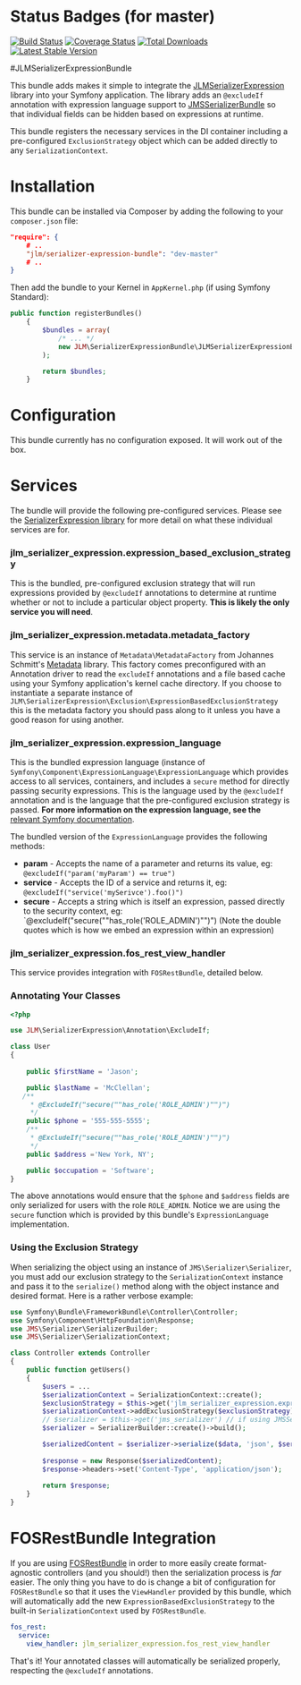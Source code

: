 # Status Badges (for master)

[![Build Status](https://travis-ci.org/jmcclell/JLMAwsBundle.png?branch=master)](https://travis-ci.org/jmcclell/JLMAwsBundle)
[![Coverage Status](https://coveralls.io/repos/jmcclell/JLMSerializerExpressionBundle/badge.png?branch=master)](https://coveralls.io/r/jmcclell/JLMSerializerExpressionBundle?branch=master)
[![Total Downloads](https://poser.pugx.org/jlm/serializer-expression-bundle/downloads.png)](https://packagist.org/packages/jlm/serializer-expression-bundle)
[![Latest Stable Version](https://poser.pugx.org/jlm/serializer-expression-bundle/v/stable.png)](https://packagist.org/packages/jlm/serializer-expression-bundle)

#JLMSerializerExpressionBundle

This bundle adds makes it simple to integrate the [JLMSerializerExpression](http://github.com/jmcclell/JLMSerializerExpression) library into your Symfony application. The library adds an `@excludeIf` annotation with expression language support to [JMSSerializerBundle](https://github.com/schmittjoh/JMSSerializerBundle) so that individual fields can be hidden based on expressions at runtime.

This bundle registers the necessary services in the DI container including a pre-configured `ExclusionStrategy` object which can be added directly to any `SerializationContext`.

# Installation

This bundle can be installed via Composer by adding the following to your ```composer.json``` file:

```json
"require": {
    # ..
    "jlm/serializer-expression-bundle": "dev-master"
    # ..
}
```

Then add the bundle to your Kernel in ```AppKernel.php``` (if using Symfony Standard):

```php
public function registerBundles()
    {
        $bundles = array(
            /* ... */
            new JLM\SerializerExpressionBundle\JLMSerializerExpressionBundle(),
        );

        return $bundles;
    }
```

# Configuration

This bundle currently has no configuration exposed. It will work out of the box.

# Services

The bundle will provide the following pre-configured services. Please see the [SerializerExpression library](http://github.com/jmcclell/JLMSerializerExpression) for more detail on what these individual services are for.

### jlm_serializer_expression.expression_based_exclusion_strategy
This is the bundled, pre-configured exclusion strategy that will run expressions provided by `@excludeIf` annotations to determine at runtime whether or not to include a particular object property. **This is likely the only service you will need**.

### jlm_serializer_expression.metadata.metadata_factory
This service is an instance of  `Metadata\MetadataFactory` from Johannes Schmitt's [Metadata](http://github.com/schmittjoh/Metadata) library. This factory comes preconfigured with an Annotation driver to read the `excludeIf` annotations and a file based cache using your Symfony application's kernel cache directory. If you choose to instantiate a separate instance of `JLM\SerializerExpression\Exclusion\ExpressionBasedExclusionStrategy` this is the metadata factory you should pass along to it unless you have a good reason for using another.

### jlm_serializer_expression.expression_language
This is the bundled expression language (instance of `Symfony\Component\ExpressionLanguage\ExpressionLanguage` which provides access to all services, containers, and includes a `secure` method for directly passing security expressions. This is the language used by the `@excludeIf` annotation and is the language that the pre-configured exclusion strategy is passed. **For more information on the expression language, see the** [relevant Symfony documentation](http://symfony.com/doc/current/components/expression_language/index.html).

The bundled version of the `ExpressionLanguage` provides the following methods:

- **param** - Accepts the name of a parameter and returns its value, eg: `@excludeIf("param('myParam') == true")`
- **service** - Accepts the ID of a service and returns it, eg: `@excludeIf("service('mySerivce').foo()")`
- **secure** - Accepts a string which is itself an expression, passed directly to the security context, eg: `@excludeIf("secure(""has_role('ROLE_ADMIN')"")") (Note the double quotes which is how we embed an expression within an expression)

### jlm_serializer_expression.fos_rest_view_handler

This service provides integration with `FOSRestBundle`, detailed below.

### Annotating Your Classes

```php
<?php

use JLM\SerializerExpression\Annotation\ExcludeIf;

class User
{
    
    public $firstName = 'Jason';

    public $lastName = 'McClellan';
   /**
     * @ExcludeIf("secure(""has_role('ROLE_ADMIN')"")")
     */
    public $phone = '555-555-5555';
    /**
     * @ExcludeIf("secure(""has_role('ROLE_ADMIN')"")")
     */
    public $address ='New York, NY';

    public $occupation = 'Software';
}
```

The above annotations would ensure that the `$phone` and `$address` fields are only serialized for users with the role `ROLE_ADMIN`. Notice we are using the `secure` function which is provided by this bundle's `ExpressionLanguage` implementation.

### Using the Exclusion Strategy

When serializing the object using an instance of `JMS\Serializer\Serializer`, you must add our exclusion strategy to the `SerializationContext` instance and pass it to the `serialize()` method along with the object instance and desired format. Here is a rather verbose example:

```php
use Symfony\Bundle\FrameworkBundle\Controller\Controller;
use Symfony\Component\HttpFoundation\Response;
use JMS\Serializer\SerializerBuilder;
use JMS\Serializer\SerializationContext;

class Controller extends Controller
{
    public function getUsers()
    {
        $users = ...
        $serializationContext = SerializationContext::create();
        $exclusionStrategy = $this->get('jlm_serializer_expression.expression_based_exclusion_strategy');
        $serializationContext->addExclusionStrategy($exclusionStrategy);
        // $serializer = $this->get('jms_serializer') // if using JMSSerializerBundle
        $serializer = SerializerBuilder::create()->build();

        $serializedContent = $serializer->serialize($data, 'json', $serializationContext);
        
        $response = new Response($serializedContent);
        $response->headers->set('Content-Type', 'application/json');
        
        return $response;
    }
}

```

# FOSRestBundle Integration

If you are using [FOSRestBundle](https://github.com/FriendsOfSymfony/FOSRestBundle) in order to more easily create format-agnostic controllers (and you should!) then the serialization process is *far* easier. The only thing you have to do is change a bit of configuration for `FOSRestBundle` so that it uses the `ViewHandler` provided by this bundle, which will automatically add the new `ExpressionBasedExclusionStrategy` to the built-in `SerializationContext` used by `FOSRestBundle`.

```yaml
fos_rest:
  service:
    view_handler: jlm_serializer_expression.fos_rest_view_handler
```

That's it! Your annotated classes will automatically be serialized properly, respecting the `@excludeIf` annotations.
